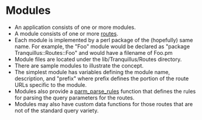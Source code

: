 
# Modules

* An application consists of one or more modules.
* A module consists of one or more [routes](Routes.md).
* Each module is implemented by a perl package of the (hopefully) same
name. For example, the "Foo" module would be declared as
"package Tranquillus::Routes::Foo" and would have a filename of Foo.pm
* Module files are located under the lib/Tranquillus/Routes directory.
* There are sample modules to illustrate the concept.
* The simplest module has variables defining the module name,
description, and "prefix" where prefix defines the portion of the route
URLs specific to the module.
* Modules also provide a [parm_parse_rules](parm_parse_rules.md)
function that defines the rules for parsing the query parameters for
the routes.
* Modules may also have custom data functions for those routes that are
not of the standard query variety.
